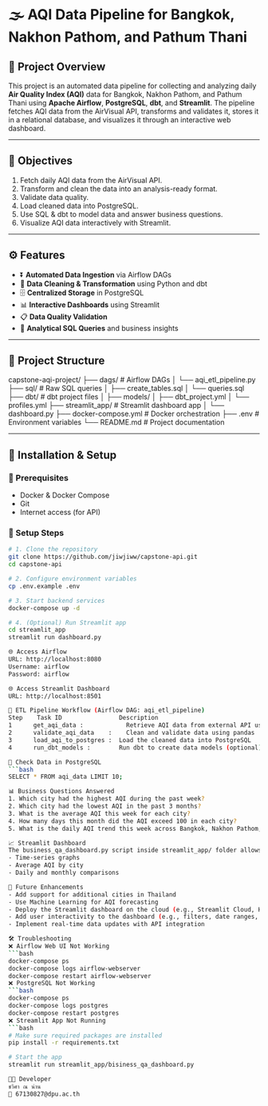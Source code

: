 # 🌫️ AQI Data Pipeline for Bangkok, Nakhon Pathom, and Pathum Thani

## 🧾 Project Overview
This project is an automated data pipeline for collecting and analyzing daily **Air Quality Index (AQI)** data for Bangkok, Nakhon Pathom, and Pathum Thani using **Apache Airflow**, **PostgreSQL**, **dbt**, and **Streamlit**. The pipeline fetches AQI data from the AirVisual API, transforms and validates it, stores it in a relational database, and visualizes it through an interactive web dashboard.

---

## 🎯 Objectives
1. Fetch daily AQI data from the AirVisual API.
2. Transform and clean the data into an analysis-ready format.
3. Validate data quality.
4. Load cleaned data into PostgreSQL.
5. Use SQL & dbt to model data and answer business questions.
6. Visualize AQI data interactively with Streamlit.

---

## ⚙️ Features
- ⏬ **Automated Data Ingestion** via Airflow DAGs  
- 🧼 **Data Cleaning & Transformation** using Python and dbt  
- 🗄️ **Centralized Storage** in PostgreSQL  
- 📊 **Interactive Dashboards** using Streamlit  
- 📋 **Data Quality Validation**  
- 🧠 **Analytical SQL Queries** and business insights

---

## 📁 Project Structure
capstone-aqi-project/ ├── dags/ # Airflow DAGs │ └── aqi_etl_pipeline.py ├── sql/ # Raw SQL queries │ ├── create_tables.sql │ └── queries.sql ├── dbt/ # dbt project files │ ├── models/ │ ├── dbt_project.yml │ └── profiles.yml ├── streamlit_app/ # Streamlit dashboard app │ └── dashboard.py ├── docker-compose.yml # Docker orchestration ├── .env # Environment variables └── README.md # Project documentation


---

## 🚀 Installation & Setup

### 📌 Prerequisites
- Docker & Docker Compose
- Git
- Internet access (for API)

### 🧰 Setup Steps
```bash
# 1. Clone the repository
git clone https://github.com/jiwjiww/capstone-api.git
cd capstone-api

# 2. Configure environment variables
cp .env.example .env

# 3. Start backend services
docker-compose up -d

# 4. (Optional) Run Streamlit app
cd streamlit_app
streamlit run dashboard.py

🌐 Access Airflow
URL: http://localhost:8080
Username: airflow
Password: airflow

🌐 Access Streamlit Dashboard
URL: http://localhost:8501

🔄 ETL Pipeline Workflow (Airflow DAG: aqi_etl_pipeline)
Step	Task ID	               Description
1	   get_aqi_data :	         Retrieve AQI data from external API using requests
2	   validate_aqi_data	:    Clean and validate data using pandas
3	   load_aqi_to_postgres :  Load the cleaned data into PostgreSQL
4	   run_dbt_models :        Run dbt to create data models (optional)

🧪 Check Data in PostgreSQL
```bash
SELECT * FROM aqi_data LIMIT 10;

📊 Business Questions Answered
1. Which city had the highest AQI during the past week?
2. Which city had the lowest AQI in the past 3 months?
3. What is the average AQI this week for each city?
4. How many days this month did the AQI exceed 100 in each city?
5. What is the daily AQI trend this week across Bangkok, Nakhon Pathom, and Pathum Thani?

📈 Streamlit Dashboard
The business_qa_dashboard.py script inside streamlit_app/ folder allows users to explore AQI trends interactively with:
- Time-series graphs
- Average AQI by city
- Daily and monthly comparisons

🔮 Future Enhancements
- Add support for additional cities in Thailand
- Use Machine Learning for AQI forecasting
- Deploy the Streamlit dashboard on the cloud (e.g., Streamlit Cloud, Heroku, or AWS EC2)
- Add user interactivity to the dashboard (e.g., filters, date ranges, city selection)
- Implement real-time data updates with API integration

🛠 Troubleshooting
❌ Airflow Web UI Not Working
```bash
docker-compose ps
docker-compose logs airflow-webserver
docker-compose restart airflow-webserver
❌ PostgreSQL Not Working
```bash
docker-compose ps
docker-compose logs postgres
docker-compose restart postgres
❌ Streamlit App Not Running
```bash
# Make sure required packages are installed
pip install -r requirements.txt

# Start the app
streamlit run streamlit_app/bisiness_qa_dashboard.py

👩‍💻 Developer
ชวิศา ณ น่าน
📧 67130827@dpu.ac.th